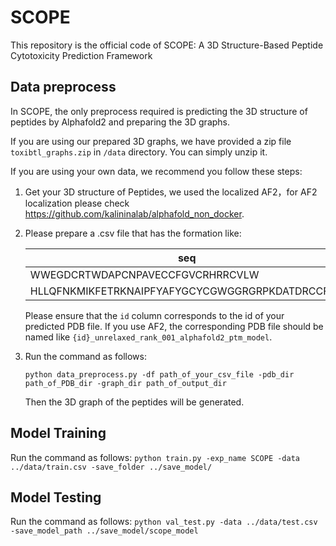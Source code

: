 # SCOPE

This repository is the official code of SCOPE: A 3D Structure-Based Peptide Cytotoxicity Prediction Framework

## Data preprocess
In SCOPE, the only preprocess required is predicting the 3D structure of peptides by Alphafold2 and preparing the 3D graphs.

If you are using our prepared 3D graphs, we have provided a zip file  `toxibtl_graphs.zip` in `/data` directory. You can simply unzip it.

If you are using your own data, we recommend you follow these steps:
1. Get your 3D structure of Peptides, we used the localized AF2，for AF2 localization please check https://github.com/kalininalab/alphafold_non_docker.

2. Please prepare a .csv file that has the formation like:
   
    | seq   | id |
    | ----------- | ----------- |
    | WWEGDCRTWDAPCNPAVECCFGVCRHRRCVLW      | 0       |
    | HLLQFNKMIKFETRKNAIPFYAFYGCYCGWGGRGRPKDATDRCCFVH   | 1        |

    Please ensure that the `id` column corresponds to the id of your predicted PDB file. If you use AF2, the corresponding PDB file should be named like `{id}_unrelaxed_rank_001_alphafold2_ptm_model`.

3. Run the command as follows:
   
   `python data_preprocess.py -df path_of_your_csv_file -pdb_dir path_of_PDB_dir -graph_dir path_of_output_dir`
   
    Then the 3D graph of the peptides will be generated.

## Model Training 
Run the command as follows:
`python train.py -exp_name SCOPE -data ../data/train.csv -save_folder ../save_model/`

## Model Testing
Run the command as follows:
`python val_test.py -data ../data/test.csv -save_model_path ../save_model/scope_model`





